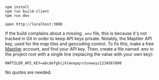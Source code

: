 ```
npm install
npm run build-client
npm run dev
```

```
open http://localhost:3000
```

If the build complains about a missing `.env` file, this is because it's not tracked in Git in order to keep API keys private. Notably, the Maptiler API key, used for the map tiles and geocoding control. To fix this, make a free [Maptiler](https://www.maptiler.com/) account, and find your API key. Then, create a file named .env in the project root with a single line (replacing the value with your own key):

```
MAPTILER_API_KEY=abcdefghijklmnopqrstuvwxyz1234567890
```

No quotes are needed.